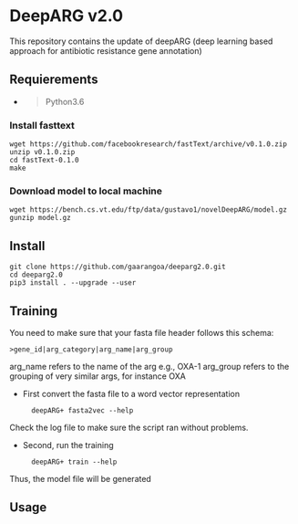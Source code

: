 # DeepARG v2.0
This repository contains the update of deepARG (deep learning based approach for antibiotic resistance gene annotation)

## Requierements

* >Python3.6

### Install fasttext

    wget https://github.com/facebookresearch/fastText/archive/v0.1.0.zip
    unzip v0.1.0.zip
    cd fastText-0.1.0
    make

### Download model to local machine

    wget https://bench.cs.vt.edu/ftp/data/gustavo1/novelDeepARG/model.gz
    gunzip model.gz


## Install

    git clone https://github.com/gaarangoa/deeparg2.0.git
    cd deeparg2.0
    pip3 install . --upgrade --user

## Training

You need to make sure that your fasta file header follows this schema:

    >gene_id|arg_category|arg_name|arg_group

arg_name refers to the name of the arg e.g., OXA-1
arg_group refers to the grouping of very similar args, for instance OXA


* First convert the fasta file to a word vector representation

        deepARG+ fasta2vec --help

Check the log file to make sure the script ran without problems.

* Second, run the training

        deepARG+ train --help

Thus, the model file will be generated


## Usage
